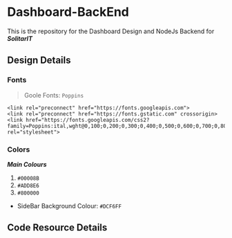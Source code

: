 # Dashboard-BackEnd

This is the repository for the Dashboard Design and NodeJs Backend for ***SolitarIT***

## Design Details

### Fonts

> Goole Fonts:  `Poppins`

```
<link rel="preconnect" href="https://fonts.googleapis.com">
<link rel="preconnect" href="https://fonts.gstatic.com" crossorigin>
<link href="https://fonts.googleapis.com/css2?family=Poppins:ital,wght@0,100;0,200;0,300;0,400;0,500;0,600;0,700;0,800;0,900;1,100;1,200;1,300;1,400;1,500;1,600;1,700;1,800;1,900&display=swap" rel="stylesheet">
```

### Colors

***Main Colours***

1. `#00008B`
2. `#ADD8E6`
3. `#800000`

* SideBar Background Colour: `#DCF6FF`

## Code Resource Details
